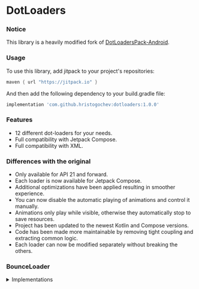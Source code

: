# DotLoaders

### Notice

This library is a heavily modified fork of
[DotLoadersPack-Android](https://github.com/agrawalsuneet/DotLoadersPack-Android).</br>

### Usage

To use this library, add jitpack to your project's repositories:

```groovy
maven { url "https://jitpack.io" }
```

And then add the following dependency to your build.gradle file:

```groovy
implementation 'com.github.hristogochev:dotloaders:1.0.0'
```

### Features

* 12 different dot-loaders for your needs.
* Full compatibility with Jetpack Compose.
* Full compatibility with XML.

### Differences with the original

* Only available for API 21 and forward.
* Each loader is now available for Jetpack Compose.
* Additional optimizations have been applied resulting in smoother experience.
* You can now disable the automatic playing of animations and control it manually.
* Animations only play while visible, otherwise they automatically stop to save resources.
* Project has been updated to the newest Kotlin and Compose versions.
* Code has been made more maintainable by removing tight coupling and extracting common logic.
* Each loader can now be modified separately without breaking the others.

### BounceLoader

<details>
  <summary>Implementations</summary>

#### Compose
```kotlin
BounceLoader(
    ballRadius = 30.dp,
    ballColor = Color.Magenta,
    showShadow = true,
    shadowColor = Color.LightGray,
    animDuration = 1200
)
```

#### XML
```xml

<com.hristogochev.dotloaders.loaders.BounceLoader 
    android:layout_width="wrap_content"
    android:layout_height="wrap_content"
    app:bounce_ballRadius="30dp"
    app:bounce_ballcolor="@color/magenta"
    app:bounce_showShadow="true"
    app:bounce_shadowColor="@color/light_gray"
    app:bounce_animDuration="1200" />
```

</details>

